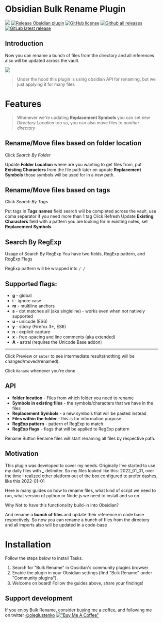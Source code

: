 # Obsidian Bulk Rename Plugin
[![](https://github.com/OlegLustenko/obsidian-bulk-rename/actions/workflows/CI.yml/badge.svg)](https://github.com/OlegLustenko/obsidian-bulk-rename/actions/workflows/CI.yml)
[![Release Obsidian plugin](https://github.com/OlegLustenko/obsidian-bulk-rename/actions/workflows/release.yml/badge.svg)](https://github.com/OlegLustenko/obsidian-bulk-rename/actions/workflows/release.yml)
[![GitHub license](https://img.shields.io/github/license/OlegLustenko/obsidian-bulk-rename)](https://https://github.com/OlegLustenko/obsidian-bulk-rename/master/LICENSE)
[![Github all releases](https://img.shields.io/github/downloads/OlegLustenko/obsidian-bulk-rename/total.svg)](https://github.com/OlegLustenko/obsidian-bulk-rename/releases/)
[![GitLab latest release](https://badgen.net/github/release/OlegLustenko/obsidian-bulk-rename/)](https://github.com/OlegLustenko/obsidian-bulk-rename/releases)
## Introduction
Now you can rename a bunch of files from the directory and all references also will be updated across the vault.

![](documentation/assets/Animation.gif)

> Under the hood this plugin is using obsidian API for renaming, but we just applying it for many files

# Features

> Whenever we're updating **Replacement Symbols** you can set new _Directory Location_ too
> so, you can also move files to _another directory_


## Rename/Move files based on folder location
Click _Search By Folder_

Update **Folder Location** where are you wanting to get files from, put **Existing Characters** from the file path
later on update **Replacement Symbols** those symbols will be used for in a new path.


## Rename/Move files based on tags
Click _Search By Tags_

Put tags in **Tags names** field search will be completed across the vault, use coma separator if you need more than 1 tag
Click Refresh
Update **Existing Characters** field with a pattern you are looking for in existing notes, set **Replacement Symbols**

## Search By RegExp
Usage of Search By RegExp
You have two fields, RegExp pattern, and RegExp Flags

RegExp pattern will be wrapped into `/ /`

## Supported flags:

- **g** - global
- **i** - ignore case
- **m** - multiline anchors
- **s** - dot matches all (aka singleline) - works even when not natively supported
- **u** - unicode (ES6)
- **y** - sticky (Firefox 3+, ES6)
- **n** - explicit capture
- **x** - free-spacing and line comments (aka extended)
- **A** - astral (requires the Unicode Base addon)

---

Click Preview or `Enter` to see intermediate results(nothing will be changed/moved/renamed).

Click `Rename` whenever you're done

## API
- **folder location** - Files from which folder you need to rename
- **Symbols in existing files** - the symbols/characters that we have in the files
- **Replacement Symbols** - a new symbols that will be pasted instead
- **Files within the folder** - this is for information purpose
- **RegExp pattern** - pattern of RegExp to match
- **RegExp flags** - flags that will be applied to RegExp pattern

Rename Button
Rename files will start renaming all files by respective path.


## Motivation
This plugin was developed to cover my needs. Originally I've started to use my daily files with **_** delimiter.
So my files looked like this: 2022_01_01, over the time I realized other platform out of the box configured to prefer dashes, like this 2022-01-01

Here is many guides on how to rename files, what kind of script we need to run, what version of python or Node.js we need to install and so on.

Why Not to have this functionality build-in into Obsidian?

And rename a **bunch of files** and update their reference in code base respectively. So now you can rename a bunch of files from the directory and all imports also will be updated in a code-base

# Installation
Follow the steps below to install Tasks.

1) Search for "Bulk Rename" in Obsidian's community plugins browser
2) Enable the plugin in your Obsidian settings (find "Bulk Rename" under "Community plugins").
3) Welcome on board! Follow the guides above, share your findings!

## Support development

If you enjoy Bulk Rename, consider [buying me a coffee](https://www.buymeacoffee.com/oleglustenko), and following me on twitter [@oleglustenko](https://twitter.com/oleglustenko)
[!["Buy Me A Coffee"](https://www.buymeacoffee.com/assets/img/custom_images/orange_img.png)](https://www.buymeacoffee.com/oleglustenko)
